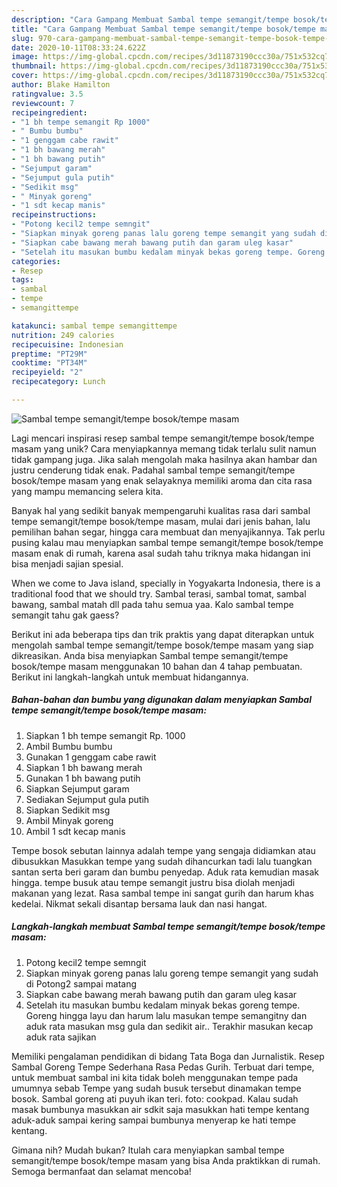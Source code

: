 ```yaml
---
description: "Cara Gampang Membuat Sambal tempe semangit/tempe bosok/tempe masam, Sempurna"
title: "Cara Gampang Membuat Sambal tempe semangit/tempe bosok/tempe masam, Sempurna"
slug: 970-cara-gampang-membuat-sambal-tempe-semangit-tempe-bosok-tempe-masam-sempurna
date: 2020-10-11T08:33:24.622Z
image: https://img-global.cpcdn.com/recipes/3d11873190ccc30a/751x532cq70/sambal-tempe-semangittempe-bosoktempe-masam-foto-resep-utama.jpg
thumbnail: https://img-global.cpcdn.com/recipes/3d11873190ccc30a/751x532cq70/sambal-tempe-semangittempe-bosoktempe-masam-foto-resep-utama.jpg
cover: https://img-global.cpcdn.com/recipes/3d11873190ccc30a/751x532cq70/sambal-tempe-semangittempe-bosoktempe-masam-foto-resep-utama.jpg
author: Blake Hamilton
ratingvalue: 3.5
reviewcount: 7
recipeingredient:
- "1 bh tempe semangit Rp 1000"
- " Bumbu bumbu"
- "1 genggam cabe rawit"
- "1 bh bawang merah"
- "1 bh bawang putih"
- "Sejumput garam"
- "Sejumput gula putih"
- "Sedikit msg"
- " Minyak goreng"
- "1 sdt kecap manis"
recipeinstructions:
- "Potong kecil2 tempe semngit"
- "Siapkan minyak goreng panas lalu goreng tempe semangit yang sudah di Potong2 sampai matang"
- "Siapkan cabe bawang merah bawang putih dan garam uleg kasar"
- "Setelah itu masukan bumbu kedalam minyak bekas goreng tempe. Goreng hingga layu dan harum lalu masukan tempe semangitny dan aduk rata masukan msg gula dan sedikit air.. Terakhir masukan kecap aduk rata sajikan"
categories:
- Resep
tags:
- sambal
- tempe
- semangittempe

katakunci: sambal tempe semangittempe 
nutrition: 249 calories
recipecuisine: Indonesian
preptime: "PT29M"
cooktime: "PT34M"
recipeyield: "2"
recipecategory: Lunch

---
```



![Sambal tempe semangit/tempe bosok/tempe masam](https://img-global.cpcdn.com/recipes/3d11873190ccc30a/751x532cq70/sambal-tempe-semangittempe-bosoktempe-masam-foto-resep-utama.jpg)

Lagi mencari inspirasi resep sambal tempe semangit/tempe bosok/tempe masam yang unik? Cara menyiapkannya memang tidak terlalu sulit namun tidak gampang juga. Jika salah mengolah maka hasilnya akan hambar dan justru cenderung tidak enak. Padahal sambal tempe semangit/tempe bosok/tempe masam yang enak selayaknya memiliki aroma dan cita rasa yang mampu memancing selera kita.

Banyak hal yang sedikit banyak mempengaruhi kualitas rasa dari sambal tempe semangit/tempe bosok/tempe masam, mulai dari jenis bahan, lalu pemilihan bahan segar, hingga cara membuat dan menyajikannya. Tak perlu pusing kalau mau menyiapkan sambal tempe semangit/tempe bosok/tempe masam enak di rumah, karena asal sudah tahu triknya maka hidangan ini bisa menjadi sajian spesial.

When we come to Java island, specially in Yogyakarta Indonesia, there is a traditional food that we should try. Sambal terasi, sambal tomat, sambal bawang, sambal matah dll pada tahu semua yaa. Kalo sambal tempe semangit tahu gak gaess?


Berikut ini ada beberapa tips dan trik praktis yang dapat diterapkan untuk mengolah sambal tempe semangit/tempe bosok/tempe masam yang siap dikreasikan. Anda bisa menyiapkan Sambal tempe semangit/tempe bosok/tempe masam menggunakan 10 bahan dan 4 tahap pembuatan. Berikut ini langkah-langkah untuk membuat hidangannya.

<!--inarticleads1-->

##### Bahan-bahan dan bumbu yang digunakan dalam menyiapkan Sambal tempe semangit/tempe bosok/tempe masam:

1. Siapkan 1 bh tempe semangit Rp. 1000
1. Ambil  Bumbu bumbu
1. Gunakan 1 genggam cabe rawit
1. Siapkan 1 bh bawang merah
1. Gunakan 1 bh bawang putih
1. Siapkan Sejumput garam
1. Sediakan Sejumput gula putih
1. Siapkan Sedikit msg
1. Ambil  Minyak goreng
1. Ambil 1 sdt kecap manis


Tempe bosok sebutan lainnya adalah tempe yang sengaja didiamkan atau dibusukkan Masukkan tempe yang sudah dihancurkan tadi lalu tuangkan santan serta beri garam dan bumbu penyedap. Aduk rata kemudian masak hingga. tempe busuk atau tempe semangit justru bisa diolah menjadi makanan yang lezat. Rasa sambal tempe ini sangat gurih dan harum khas kedelai. Nikmat sekali disantap bersama lauk dan nasi hangat. 

<!--inarticleads2-->

##### Langkah-langkah membuat Sambal tempe semangit/tempe bosok/tempe masam:

1. Potong kecil2 tempe semngit
1. Siapkan minyak goreng panas lalu goreng tempe semangit yang sudah di Potong2 sampai matang
1. Siapkan cabe bawang merah bawang putih dan garam uleg kasar
1. Setelah itu masukan bumbu kedalam minyak bekas goreng tempe. Goreng hingga layu dan harum lalu masukan tempe semangitny dan aduk rata masukan msg gula dan sedikit air.. Terakhir masukan kecap aduk rata sajikan


Memiliki pengalaman pendidikan di bidang Tata Boga dan Jurnalistik. Resep Sambal Goreng Tempe Sederhana Rasa Pedas Gurih. Terbuat dari tempe, untuk membuat sambal ini kita tidak boleh menggunakan tempe pada umumnya sebab Tempe yang sudah busuk tersebut dinamakan tempe bosok. Sambal goreng ati puyuh ikan teri. foto: cookpad. Kalau sudah masak bumbunya masukkan air sdkit saja masukkan hati tempe kentang aduk-aduk sampai kering sampai bumbunya menyerap ke hati tempe kentang. 

Gimana nih? Mudah bukan? Itulah cara menyiapkan sambal tempe semangit/tempe bosok/tempe masam yang bisa Anda praktikkan di rumah. Semoga bermanfaat dan selamat mencoba!
